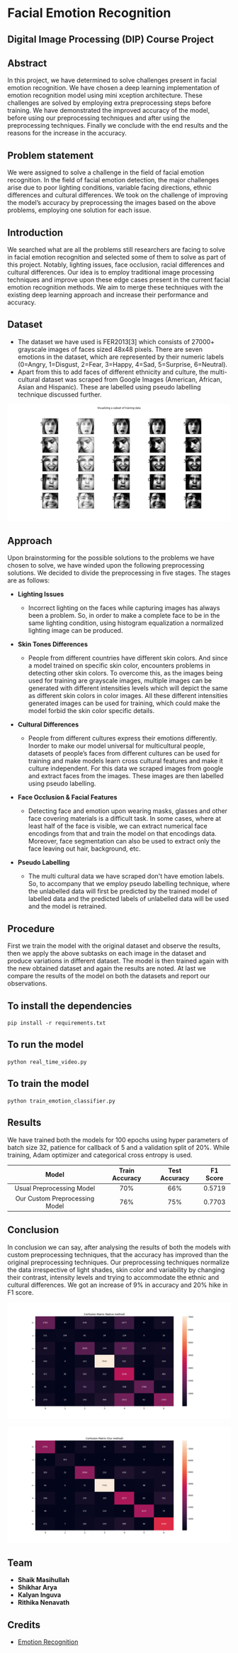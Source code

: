 # Facial Emotion Recognition

## Digital Image Processing (DIP) Course Project

## Abstract
In this project, we have determined to solve challenges present in facial emotion recognition. We have chosen a deep learning implementation of emotion recognition model using mini xception architecture. These challenges are solved by employing extra preprocessing steps before training. We have demonstrated the improved accuracy of the model, before using our preprocessing techniques and after using the preprocessing techniques. Finally we conclude with the end results and the reasons for the increase in the accuracy.

## Problem statement
We were assigned to solve a challenge in the field of facial emotion recognition. In the field of facial emotion detection, the major challenges arise due to poor lighting conditions, variable facing directions, ethnic differences and cultural differences. We took on the challenge of improving the model’s accuracy by preprocessing the images based on the above problems, employing one solution for each issue. 

## Introduction
We searched what are all the problems still researchers are facing to solve in facial emotion recognition and selected some of them to solve as part of this project. Notably, lighting issues, face occlusion, racial differences and cultural differences. Our idea is to employ traditional image processing techniques and improve upon these edge cases present in the current facial emotion recognition methods. We aim to merge these techniques with the existing deep learning approach and increase their performance and accuracy.

## Dataset
* The dataset we have used is FER2013[3] which consists of 27000+ grayscale images of faces sized 48x48 pixels. There are seven emotions in the dataset, which are represented by their numeric labels (0=Angry, 1=Disgust, 2=Fear, 3=Happy, 4=Sad, 5=Surprise, 6=Neutral).
* Apart from this to add faces of different ethnicity and culture, the multi-cultural dataset was scraped from Google Images (American, African, Asian and Hispanic). These are labelled using pseudo labelling technique discussed further.

![Dataset Visualization](./plots/Data_Visualization.png)

## Approach
Upon brainstorming for the possible solutions to the problems we have chosen to solve, we have winded upon the following preprocessing solutions. We decided to divide the preprocessing in five stages. The stages are as follows:
* **Lighting Issues**
	* Incorrect lighting on the faces while capturing images has always been a problem. So, in order to make a complete face to be in the same lighting condition, using histogram equalization a normalized lighting image can be produced.

* **Skin Tones Differences**
	* People from different countries have different skin colors. And since a model trained on specific skin color, encounters problems in detecting other skin colors. To overcome this, as the images being used for training are grayscale images, multiple images can be generated with different intensities levels which will depict the same as different skin colors in color images. All these different intensities generated images can be used for training, which could make the model forbid the skin color specific details.

* **Cultural Differences**
	* People from different cultures express their emotions differently. Inorder to make our model universal for multicultural people, datasets of people’s faces from different cultures can be used for training and make models learn cross cultural features and make it culture independent. For this data we scraped images from google and extract faces from the images. These images are then labelled using pseudo labelling.

* **Face Occlusion & Facial Features**
	* Detecting face and emotion upon wearing masks, glasses and other face covering materials is a difficult task. In some cases, where at least half of the face is visible, we can extract numerical face encodings from that and train the model on that encodings data. Moreover, face segmentation can also be used to extract only the face leaving out hair, background, etc.

* **Pseudo Labelling**
	* The multi cultural data we have scraped don't have emotion labels. So, to accompany that we employ pseudo labelling technique, where the unlabelled data will first be predicted by the trained model of labelled data and the predicted labels of unlabelled data will be used and the model is retrained.

## Procedure
First we train the model with the original dataset and observe the results, then we apply the above subtasks on each image in the dataset and produce variations in different dataset. The model is then trained again with the new obtained dataset and again the results are noted. At last we compare the results of the model on both the datasets and report our observations.

## To install the dependencies
```
pip install -r requirements.txt
```

## To run the model
```
python real_time_video.py
```

## To train the model
```
python train_emotion_classifier.py
```

## Results
We have trained both the models for 100 epochs using hyper parameters of batch size 32, patience for callback of 5 and a validation split of 20%. While training, Adam optimizer and categorical cross entropy is used.

| Model | Train Accuracy | Test Accuracy | F1 Score |
|    :----:   |    :----:   |    :----:   |    :----:   |
|Usual Preprocessing Model|70%|66%|0.5719|
|Our Custom Preprocessing Model|76%|75%|0.7703|

## Conclusion
In conclusion we can say, after analysing the results of both the models with custom preprocessing techniques, that the accuracy has improved than the original preprocessing techniques. Our preprocessing techniques normalize the data irrespective of light shades, skin color and variability by changing their contrast, intensity levels and trying to accommodate the ethnic and cultural differences. We got an increase of 9% in accuracy and 20% hike in F1 score.

![Confusion Matrix Native Method](./plots/CM_normalmethod_5719.png)

![Confusion Matrix Our Method](./plots/CM_ourmethod_7703.png)

## Team
* **Shaik Masihullah**
* **Shikhar Arya**
* **Kalyan Inguva**
* **Rithika Nenavath**

## Credits
* [Emotion Recognition](https://github.com/omar178/Emotion-recognition)